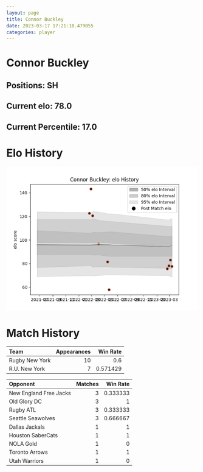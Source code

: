 ```yaml
---  
layout: page  
title: Connor Buckley  
date: 2023-03-17 17:21:10.479055  
categories: player  
---
```

# Connor Buckley

## Positions: SH

## Current elo: 78.0

## Current Percentile: 17.0

# Elo History


![elo history](history_ConnorBuckley.png)
# Match History


| Team           |   Appearances |   Win Rate |
|:---------------|--------------:|-----------:|
| Rugby New York |            10 |   0.6      |
| R.U. New York  |             7 |   0.571429 |

| Opponent               |   Matches |   Win Rate |
|:-----------------------|----------:|-----------:|
| New England Free Jacks |         3 |   0.333333 |
| Old Glory DC           |         3 |   1        |
| Rugby ATL              |         3 |   0.333333 |
| Seattle Seawolves      |         3 |   0.666667 |
| Dallas Jackals         |         1 |   1        |
| Houston SaberCats      |         1 |   1        |
| NOLA Gold              |         1 |   0        |
| Toronto Arrows         |         1 |   1        |
| Utah Warriors          |         1 |   0        |